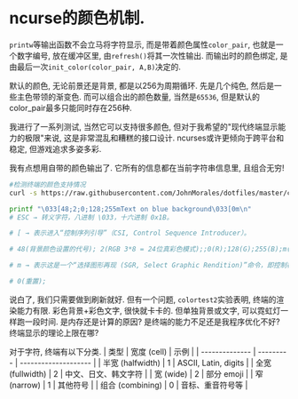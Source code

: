# ncurse的颜色机制.
`printw`等输出函数不会立马将字符显示, 而是带着颜色属性`color_pair`, 也就是一个数字编号, 放在缓冲区里, 由`refresh()`将其一次性输出. 而输出时的颜色绑定, 是由最后一次`init_color(color_pair, A,B)`决定的.   

默认的颜色, 无论前景还是背景, 都是以256为周期循环. 先是几个纯色, 然后是一些主色带领的渐变色. 而可以组合出的颜色数量, 当然是`65536`, 但是默认的color_pair最多只能同时存在256种.

我进行了一系列测试, 当然它可以支持很多颜色, 但对于我希望的"现代终端显示能力的极限"来说, 这是非常混乱和糟糕的接口设计. ncurses或许更倾向于跨平台和稳定, 但游戏追求多姿多彩.


我有点想用自带的颜色输出了. 它所有的信息都在当前字符串信息里, 且组合无穷!
```bash
#检测终端的颜色支持情况
curl -s https://raw.githubusercontent.com/JohnMorales/dotfiles/master/colors/24-bit-color.sh | bash

printf "\033[48;2;0;128;255mText on blue background\033[0m\n"
# ESC → 转义字符，八进制 \033，十六进制 0x1B。

# [ → 表示进入“控制序列引导”（CSI, Control Sequence Introducer）。

# 48(背景颜色设置的代号); 2(RGB 3*8 = 24位真彩色模式);;0(R);128(G);255(B);m(结束);

# m → 表示这是一个“选择图形再现 (SGR, Select Graphic Rendition)”命令，即控制样式/颜色。

# 0(重置);
```


说白了, 我们只需要做到刷新就好. 
但有一个问题, `colortest2`实验表明, 终端的渲染能力有限. 彩色背景+彩色文字, 很快就卡卡的. 但单独背景或文字, 可以霓虹灯一样跑一段时间. 是内存还是计算的原因? 是终端的能力不足还是我程序优化不好? 终端显示的理论上限在哪? 

对于字符, 终端有以下分类.
| 类型             | 宽度 (cell) | 示例                   |
| -------------- | --------- | -------------------- |
| 半宽 (halfwidth) | 1         | ASCII, Latin, digits |
| 全宽 (fullwidth) | 2         | 中文、日文、韩文字符           |
| 宽 (wide)       | 2         | 部分 emoji             |
| 窄 (narrow)     | 1         | 其他符号                 |
| 组合 (combining) | 0         | 音标、重音符号等             |

